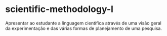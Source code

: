 # scientific-methodology-I
Apresentar ao estudante a linguagem científica através de uma visão geral da experimentação e das várias formas de planejamento de uma pesquisa.
